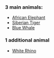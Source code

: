### 3 main animals:
* [African Elephant](./elephant.md "African Elephant")
* [Siberian Tiger](./tiger.md "Siberian Tiger")
* [Blue Whale](./whale.md "Blue Whale")

### 1 additional animal
* [White Rhino](./rhino.md "White Rhino")